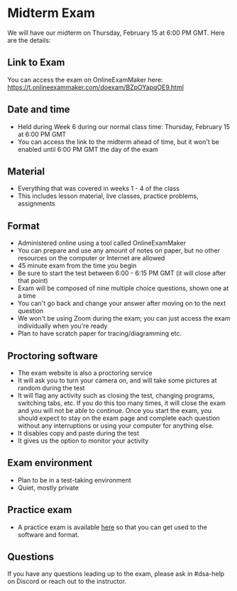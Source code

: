 <!--meta exposure: repeat -->
<!--meta assessmentFormat: MultipleChoice,TrueFalse,ShortAnswer -->
<!--meta submissionVia: OnlineExamMaker -->
<!--meta instructionType: specific -->
<!--meta submissionFormatFlexibility: no -->
<!--meta submissionTopicFlexibility: no -->
<!--meta rubricAvailable: no -->
<!--meta rubricShared: no -->
<!--meta groupWork: no -->
<!--meta automatedGrading: 100 -->
<!--meta studentInstructionsLink: https://t.onlineexammaker.com/doexam/BZpOYapqOE9.html -->
<!--meta topics: BigO,Recursion,LinkedLists,Sorting,Searching,ADTs -->

# Midterm Exam

We will have our midterm on Thursday, February 15 at 6:00 PM GMT. Here are the details:

## Link to Exam

You can access the exam on OnlineExamMaker here: https://t.onlineexammaker.com/doexam/BZpOYapqOE9.html

## Date and time

* Held during Week 6 during our normal class time: Thursday, February 15 at 6:00 PM GMT
* You can access the link to the midterm ahead of time, but it won't be enabled until 6:00 PM GMT the day of the exam

## Material

* Everything that was covered in weeks 1 - 4 of the class
* This includes lesson material, live classes, practice problems, assignments

## Format

* Administered online using a tool called OnlineExamMaker
* You can prepare and use any amount of notes on paper, but no other resources on the computer or Internet are allowed
* 45 minute exam from the time you begin
* Be sure to start the test between 6:00 - 6:15 PM GMT (it will close after that point)
* Exam will be composed of nine multiple choice questions, shown one at a time
* You can't go back and change your answer after moving on to the next question
* We won't be using Zoom during the exam; you can just access the exam individually when you're ready
* Plan to have scratch paper for tracing/diagramming etc.

## Proctoring software

* The exam website is also a proctoring service
* It will ask you to turn your camera on, and will take some pictures at random during the test
* It will flag any activity such as closing the test, changing programs, switching tabs, etc. If you do this too many times, it will close the exam and you will not be able to continue. Once you start the exam, you should expect to stay on the exam page and complete each question without any interruptions or using your computer for anything else.
* It disables copy and paste during the test
* It gives us the option to monitor your activity

## Exam environment

* Plan to be in a test-taking environment
* Quiet, mostly private

## Practice exam

* A practice exam is available [here](https://t.onlineexammaker.com/doexam/G9dLlbEAyDQ.html) so that you can get used to the software and format.

## Questions

If you have any questions leading up to the exam, please ask in #dsa-help on Discord or reach out to the instructor.
